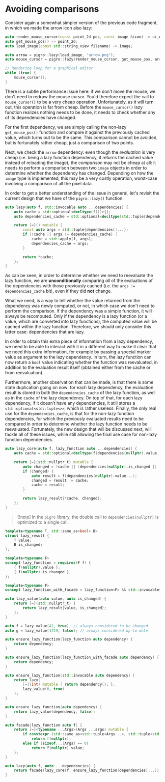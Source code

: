 # Avoiding comparisons
Consider again a somewhat simpler version of the previous code fragment, in which we made the arrow icon also lazy:
```cpp
auto render_mouse_cursor(const point_2d pos, const image &icon) -> ui_object;
auto get_mouse_pos() -> point_2d;
auto load_image(const std::string_view filename) -> image;

auto arrow = pigro::lazy(load_image, "arrow.png");
auto mouse_cursor = pigro::lazy(render_mouse_cursor, get_mouse_pos, arrow);

// Rendering loop for a graphical editor
while (true) {
    mouse_cursor();
}
```

There is a subtle performance issue here: if we don't move the mouse, we don't need to redraw the mouse cursor. You'd therefore expect the call to `mouse_cursor()` to be a very cheap operation. Unfortunately, as it will turn out, this operation is far from cheap. Before the `mouse_cursor()` lazy function realizes nothing needs to be done, it needs to check whether any of its dependencies have changed.

For the first dependency, we are simply calling the non-lazy `get_mouse_pos()` function and compare it against the previously cached value, which turns out to be the same. This comparison cannot be avoided, but is fortunately rather cheap, just a comparison of two points.

Next, we check the `arrow` dependency: even though the *evaluation* is very cheap (i.e. being a lazy function dependency, it returns the cached value instead of reloading the image), the *comparison* may not be cheap at all: it needs to perform a comparison between two `image` objects in order to determine whether the dependency has changed. Depending on how the `image` type is implemented, this may be a very costly operation, worst-case involving a comparison of all the pixel data.

In order to get a better understanding of the issue in general, let's revisit the current design that we have of the `pigro::lazy()` function:
```cpp
auto lazy(auto f, std::invocable auto ...dependencies) {
    auto cache = std::optional<decltype(f())>{};
    auto dependencies_cache = std::optional<decltype(std::tuple{dependencies()...})>{};

    return [=]() mutable {
        const auto args = std::tuple{dependencies()...};
        if (!cache || args != dependencies_cache) {
            cache = std::apply(f, args);
            dependencies_cache = args;
        }

        return *cache;
    };
}
```

As can be seen, in order to determine whether we need to reevaluate the lazy function, we are **unconditionally** comparing *all* of the evaluations of the dependencies with those previously cached (i.e. the `args != dependencies_cache` bit), even if they did **not** change.

What we need, is a way to tell whether the value returned from the dependency was newly computed, or not, in which case we don't need to perform the comparison. If the dependency was a simple function, it will always be recomputed. Only if the dependency is a lazy function (or a value, which are converted into lazy functions), the computed value will be cached within the lazy function. Therefore, we should only consider this latter case: dependencies that are lazy.

In order to obtain this extra piece of information from a lazy dependency, we need to be able to interact with it in a different way to make it clear that we need this extra information, for example by passing a special marker value as argument to the lazy dependency. In turn, the lazy function can now return a `bool` value indicating whether the function was reevaluated, in addition to the evaluation result itself (obtained either from the cache or from reevaluation).

Furthermore, another observation that can be made, is that there is some state duplication going on now: for each lazy dependency, the evaluation result is stored in both the `dependencies_cache` of the lazy function, as well as in the `cache` of the lazy dependency. On top of that, for each lazy dependency, if it doesn't have any dependencies, it still stores a `std::optional<std::tuple<>>`, which is rather useless. Finally, the only real use for the `dependencies_cache`, is that for the non-lazy function dependencies, for which the previously evaluated results need to be compared in order to determine whether the lazy function needs to be reevaluated. Fortunately, the new design that will be discussed next, will tackle all of these issues, while still allowing the final use case for non-lazy function dependencies.

```cpp
auto lazy_core(auto f, lazy_function auto ...dependencies) {
    auto cache = std::optional<decltype(f(dependencies(nullptr).value...))>{};

    return [=](std::nullptr_t) mutable {
        auto changed = !cache || (dependencies(nullptr).is_changed || ...);
        if (changed) {
            auto result = f(dependencies(nullptr).value...);
            changed = result != cache;
            cache = result;
        }

        return lazy_result{*cache, changed};
    };
}
```

>[!note] In the `pigro` library, the double call to `dependencies(nullptr)` is optimized to a single call.

```cpp
template<typename T, std::same_as<bool> B>
struct lazy_result {
    T value;
    B is_changed;
};

template<typename F>
concept lazy_function = requires(F f) {
    { f(nullptr).value };
    { f(nullptr).is_changed };
};

template<typename F>
concept lazy_function_with_facade = lazy_function<F> && std::invocable<F>;

auto lazy_value(auto value, auto is_changed) {
    return [=](std::nullptr_t) {
        return lazy_result{value, is_changed};
    };
}
```

```cpp
auto f = lazy_value(42, true); // always considered to be changed
auto g = lazy_value(1729, false); // always considered up-to-date
```

```cpp
auto ensure_lazy_function(lazy_function auto dependency) {
    return dependency;
}

auto ensure_lazy_function(lazy_function_with_facade auto dependency) {
    return dependency;
}

auto ensure_lazy_function(std::invocable auto dependency) {
    return lazy(
        [=](int) mutable { return dependency(); },
        lazy_value(0, true)
    );
}

auto ensure_lazy_function(auto dependency) {
    return lazy_value(dependency, false);
}
```

```cpp
auto facade(lazy_function auto f) {
    return [=]<typename ...Args>(Args ...args) mutable {
        if constexpr (std::same_as<std::tuple<Args...>, std::tuple<std::nullptr_t>>)
            return f(nullptr);
        else if (sizeof...(Args) == 0)
            return f(nullptr).value;
    };
}

auto lazy(auto f, auto ...dependencies) {
    return facade(lazy_core(f, ensure_lazy_function(dependencies)...));
}
```
